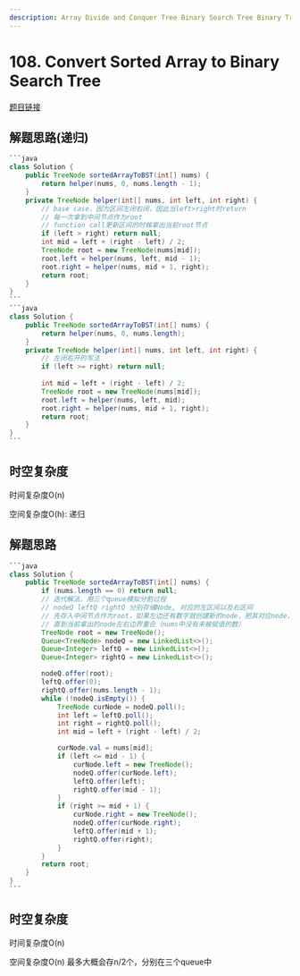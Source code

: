 ```yaml
---
description: Array Divide and Conquer Tree Binary Search Tree Binary Tree
---
```


# 108. Convert Sorted Array to Binary Search Tree

[题目链接](https://leetcode.com/problems/convert-sorted-array-to-binary-search-tree/description/)

## 解题思路(递归)

````java
```java
class Solution {
    public TreeNode sortedArrayToBST(int[] nums) {
        return helper(nums, 0, nums.length - 1);
    }
    private TreeNode helper(int[] nums, int left, int right) {
        // base case，因为区间左闭右闭，因此当left>right时return
        // 每一次拿到中间节点作为root
        // function call更新区间的时候拿出当前root节点
        if (left > right) return null;
        int mid = left + (right - left) / 2;
        TreeNode root = new TreeNode(nums[mid]);
        root.left = helper(nums, left, mid - 1);
        root.right = helper(nums, mid + 1, right);
        return root;
    }
}
```
```java
class Solution {
    public TreeNode sortedArrayToBST(int[] nums) {
        return helper(nums, 0, nums.length);
    }
    private TreeNode helper(int[] nums, int left, int right) {
        // 左闭右开的写法
        if (left >= right) return null;
        
        int mid = left + (right - left) / 2;
        TreeNode root = new TreeNode(nums[mid]);
        root.left = helper(nums, left, mid);
        root.right = helper(nums, mid + 1, right);
        return root;
    }
}
```
````

## 时空复杂度

时间复杂度O(n)

空间复杂度O(h): 递归

## 解题思路

````java
```java
class Solution {
    public TreeNode sortedArrayToBST(int[] nums) {
        if (nums.length == 0) return null;
        // 迭代解法，用三个queue模拟分割过程
        // nodeQ leftQ rightQ 分别存储Node, 对应的左区间以及右区间
        // 先存入中间节点作为root，如果左边还有数字就创建新的node，把其对应node，区间存入queue
        // 直到当前拿出的node左右边界重合（nums中没有未被赋值的数）
        TreeNode root = new TreeNode();
        Queue<TreeNode> nodeQ = new LinkedList<>();
        Queue<Integer> leftQ = new LinkedList<>();
        Queue<Integer> rightQ = new LinkedList<>();

        nodeQ.offer(root);
        leftQ.offer(0);
        rightQ.offer(nums.length - 1);
        while (!nodeQ.isEmpty()) {
            TreeNode curNode = nodeQ.poll();
            int left = leftQ.poll();
            int right = rightQ.poll();
            int mid = left + (right - left) / 2;

            curNode.val = nums[mid];
            if (left <= mid - 1) {
                curNode.left = new TreeNode();
                nodeQ.offer(curNode.left);
                leftQ.offer(left);
                rightQ.offer(mid - 1);
            }
            if (right >= mid + 1) {
                curNode.right = new TreeNode();
                nodeQ.offer(curNode.right);
                leftQ.offer(mid + 1);
                rightQ.offer(right);
            }
        }
        return root;
    }
}
```
````

## 时空复杂度

时间复杂度O(n)

空间复杂度O(n) 最多大概会存n/2个，分别在三个queue中


